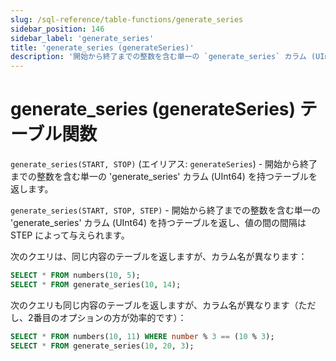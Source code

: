 ```yaml
---
slug: /sql-reference/table-functions/generate_series
sidebar_position: 146
sidebar_label: 'generate_series'
title: 'generate_series (generateSeries)'
description: '開始から終了までの整数を含む単一の `generate_series` カラム (UInt64) を持つテーブルを返します。'
---
```



# generate_series (generateSeries) テーブル関数

`generate_series(START, STOP)` (エイリアス: `generateSeries`) - 開始から終了までの整数を含む単一の 'generate_series' カラム (UInt64) を持つテーブルを返します。

`generate_series(START, STOP, STEP)` - 開始から終了までの整数を含む単一の 'generate_series' カラム (UInt64) を持つテーブルを返し、値の間の間隔は STEP によって与えられます。

次のクエリは、同じ内容のテーブルを返しますが、カラム名が異なります：

```sql
SELECT * FROM numbers(10, 5);
SELECT * FROM generate_series(10, 14);
```

次のクエリも同じ内容のテーブルを返しますが、カラム名が異なります（ただし、2番目のオプションの方が効率的です）：

```sql
SELECT * FROM numbers(10, 11) WHERE number % 3 == (10 % 3);
SELECT * FROM generate_series(10, 20, 3);
```
